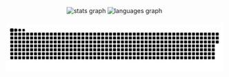 <div align="center">
  <img src="https://github-readme-stats.vercel.app/api?username=marcoaraujojunior&show_icons=true&include_all_commits=true&count_private=true&theme=dracula&locale=en&order=1" height="150" alt="stats graph"  />
  <img src="https://github-readme-stats.vercel.app/api/top-langs?username=marcoaraujojunior&locale=en&hide_title=false&layout=compact&card_width=320&langs_count=5&theme=dracula&hide_border=false&order=2" height="150" alt="languages graph"  />
</div>

###

<img src="https://raw.githubusercontent.com/marcoaraujojunior/.profile/refs/heads/output/snake.svg" alt="Snake animation" />

###
